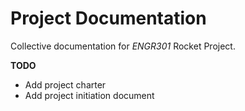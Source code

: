 # Project Documentation

Collective documentation for *ENGR301* Rocket Project.

**TODO**
* Add project charter
* Add project initiation document
